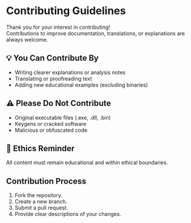 # Contributing Guidelines

Thank you for your interest in contributing!  
Contributions to improve documentation, translations, or explanations are always welcome.

## 💡 You Can Contribute By
- Writing clearer explanations or analysis notes
- Translating or proofreading text
- Adding new educational examples (excluding binaries)

## ⚠️ Please Do Not Contribute
- Original executable files (.exe, .dll, .bin)
- Keygens or cracked software
- Malicious or obfuscated code

## 🧠 Ethics Reminder
All content must remain educational and within ethical boundaries.

## Contribution Process
1. Fork the repository.
2. Create a new branch.
3. Submit a pull request.
4. Provide clear descriptions of your changes.

